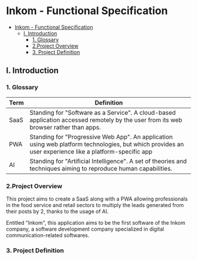 # Inkom - Functional Specification

- [Inkom - Functional Specification](#inkom---functional-specification)
  - [I. Introduction](#i-introduction)
    - [1. Glossary](#1-glossary)
    - [2.Project Overview](#2project-overview)
    - [3. Project Definition](#3-project-definition)

## I. Introduction

### 1. Glossary

| Term | Definition                                                                                                                                             |
| ---- | ------------------------------------------------------------------------------------------------------------------------------------------------------ |
| SaaS | Standing for "Software as a Service". A cloud-based application accessed remotely by the user from its web browser rather than apps.                   |
| PWA  | Standing for "Progressive Web App". An application using web platform technologies, but which provides an user experience like a platform-specific app |
| AI   | Standing for "Artificial Intelligence". A set of theories and techniques aiming to reproduce human capabilities.                                       |

### 2.Project Overview

This project aims to create a SaaS along with a PWA allowing professionals in the food service and retail sectors to multiply the leads generated from their posts by 2, thanks to the usage of AI.

Entitled "Inkom", this application aims to be the first software of the Inkom company, a software development company specialized in digital communication-related softwares.

### 3. Project Definition

